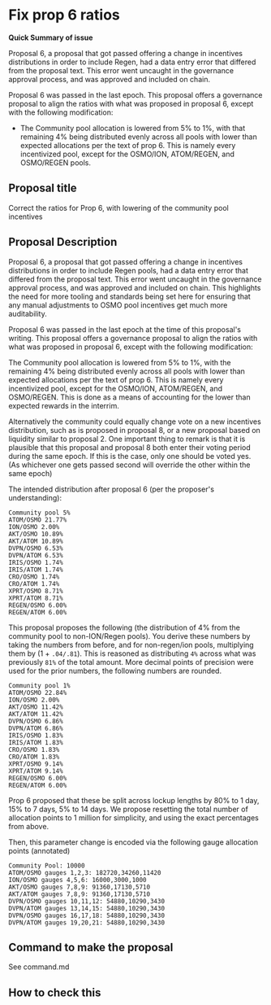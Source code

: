 # Fix prop 6 ratios

**Quick Summary of issue**

Proposal 6, a proposal that got passed offering a change in incentives distributions in order to include Regen, had a data entry error that differed from the proposal text.
This error went uncaught in the governance approval process, and was approved and included on chain.

Proposal 6 was passed in the last epoch. This proposal offers a governance proposal to align the ratios with what was proposed in proposal 6, except with the following modification:
* The Community pool allocation is lowered from 5% to 1%, with that remaining 4% being distributed evenly across all pools with lower than expected allocations per the text of prop 6.
This is namely every incentivized pool, except for the OSMO/ION, ATOM/REGEN, and OSMO/REGEN pools.

## Proposal title

Correct the ratios for Prop 6, with lowering of the community pool incentives

## Proposal Description

Proposal 6, a proposal that got passed offering a change in incentives distributions in order to include Regen pools, had a data entry error that differed from the proposal text.
This error went uncaught in the governance approval process, and was approved and included on chain.
This highlights the need for more tooling and standards being set here for ensuring that
any manual adjustments to OSMO pool incentives get much more auditability.

Proposal 6 was passed in the last epoch at the time of this proposal's writing. This proposal offers a governance proposal to align the ratios with what was proposed in proposal 6, except with the following modification:

The Community pool allocation is lowered from 5% to 1%, with the remaining 4% being distributed evenly across all pools with lower than expected allocations per the text of prop 6.
This is namely every incentivized pool, except for the OSMO/ION, ATOM/REGEN, and OSMO/REGEN.
This is done as a means of accounting for the lower than expected rewards in the interrim.

Alternatively the community could equally change vote on a new incentives distribution, such as is proposed in proposal 8, or a new proposal based on liquidity similar to proposal 2.
One important thing to remark is that it is plausible that this proposal and proposal 8 both enter their voting period during the same epoch. If this is the case, only one should be voted yes. (As whichever one gets passed second will override the other within the same epoch)

The intended distribution after proposal 6 (per the proposer's understanding):
```
Community pool 5%
ATOM/OSMO 21.77%
ION/OSMO 2.00%
AKT/OSMO 10.89%
AKT/ATOM 10.89%
DVPN/OSMO 6.53%
DVPN/ATOM 6.53%
IRIS/OSMO 1.74%
IRIS/ATOM 1.74%
CRO/OSMO 1.74%
CRO/ATOM 1.74%
XPRT/OSMO 8.71%
XPRT/ATOM 8.71%
REGEN/OSMO 6.00%
REGEN/ATOM 6.00%
```

This proposal proposes the following (the distribution of 4% from the community pool to non-ION/Regen pools). You derive these numbers by taking the numbers from before, and for non-regen/ion pools, multiplying them by (1 + `.04/.81`). This is reasoned as distributing `4%` across what was previously `81%` of the total amount. More decimal points of precision were used for the prior numbers, the following numbers are rounded.

```
Community pool 1%
ATOM/OSMO 22.84%
ION/OSMO 2.00%
AKT/OSMO 11.42%
AKT/ATOM 11.42%
DVPN/OSMO 6.86%
DVPN/ATOM 6.86%
IRIS/OSMO 1.83%
IRIS/ATOM 1.83%
CRO/OSMO 1.83%
CRO/ATOM 1.83%
XPRT/OSMO 9.14%
XPRT/ATOM 9.14%
REGEN/OSMO 6.00%
REGEN/ATOM 6.00%
```

Prop 6 proposed that these be split across lockup lengths by 80% to 1 day, 15% to 7 days, 5% to 14 days.
We propose resetting the total number of allocation points to 1 million for simplicity, and using
the exact percentages from above.

Then, this parameter change is encoded via the following gauge allocation points (annotated)
```
Community Pool: 10000
ATOM/OSMO gauges 1,2,3: 182720,34260,11420
ION/OSMO gauges 4,5,6: 16000,3000,1000
AKT/OSMO gauges 7,8,9: 91360,17130,5710
AKT/ATOM gauges 7,8,9: 91360,17130,5710
DVPN/OSMO gauges 10,11,12: 54880,10290,3430
DVPN/ATOM gauges 13,14,15: 54880,10290,3430
DVPN/OSMO gauges 16,17,18: 54880,10290,3430
DVPN/ATOM gauges 19,20,21: 54880,10290,3430
```

## Command to make the proposal

See command.md

## How to check this